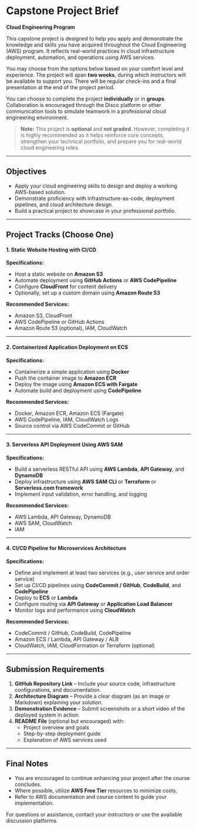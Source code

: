 # Capstone Project Brief  
**Cloud Engineering Program**

This capstone project is designed to help you apply and demonstrate the knowledge and skills you have acquired throughout the Cloud Engineering (AWS) program. It reflects real-world practices in cloud infrastructure deployment, automation, and operations using AWS services.

You may choose from the options below based on your comfort level and experience. The project will span **two weeks**, during which instructors will be available to support you. There will be regular check-ins and a final presentation at the end of the project period.

You can choose to complete the project **individually** or in **groups**. Collaboration is encouraged through the Disco platform or other communication tools to simulate teamwork in a professional cloud engineering environment.

> **Note:** This project is **optional** and **not graded**. However, completing it is highly recommended as it helps reinforce core concepts, strengthen your technical portfolio, and prepare you for real-world cloud engineering roles.

---

## Objectives

- Apply your cloud engineering skills to design and deploy a working AWS-based solution.
- Demonstrate proficiency with infrastructure-as-code, deployment pipelines, and cloud architecture design.
- Build a practical project to showcase in your professional portfolio.

---

## Project Tracks (Choose One)

#### 1. Static Website Hosting with CI/CD

**Specifications:**

- Host a static website on **Amazon S3**
- Automate deployment using **GitHub Actions** or **AWS CodePipeline**
- Configure **CloudFront** for content delivery
- Optionally, set up a custom domain using **Amazon Route 53**

**Recommended Services:**

- Amazon S3, CloudFront  
- AWS CodePipeline or GitHub Actions 
- Amazon Route 53 (optional), IAM, CloudWatch

---

#### 2. Containerized Application Deployment on ECS

**Specifications:**

- Containerize a simple application using **Docker**
- Push the container image to **Amazon ECR**
- Deploy the image using **Amazon ECS with Fargate**
- Automate build and deployment using **CodePipeline**

**Recommended Services:**

- Docker, Amazon ECR, Amazon ECS (Fargate)  
- AWS CodePipeline, IAM, CloudWatch Logs  
- Source control via AWS CodeCommit or GitHub

---

#### 3. Serverless API Deployment Using AWS SAM

**Specifications:**

- Build a serverless RESTful API using **AWS Lambda**, **API Gateway**, and **DynamoDB**
- Deploy infrastructure using **AWS SAM CLI** or **Terraform** or **Serverless.com framework**
- Implement input validation, error handling, and logging

**Recommended Services:**

- AWS Lambda, API Gateway, DynamoDB  
- AWS SAM, CloudWatch
- IAM

---

#### 4. CI/CD Pipeline for Microservices Architecture

**Specifications:**

- Define and implement at least two services (e.g., user service and order service)
- Set up CI/CD pipelines using **CodeCommit / GitHub**, **CodeBuild**, and **CodePipeline**
- Deploy to **ECS** or **Lambda**
- Configure routing via **API Gateway** or **Application Load Balancer**
- Monitor logs and performance using **CloudWatch**

**Recommended Services:**

- CodeCommit / GitHub, CodeBuild, CodePipeline  
- Amazon ECS / Lambda, API Gateway / ALB  
- CloudWatch, IAM, CloudFormation or Terraform (optional)

---

## Submission Requirements

1. **GitHub Repository Link** – Include your source code, infrastructure configurations, and documentation.
2. **Architecture Diagram** – Provide a clear diagram (as an image or Markdown) explaining your solution.
3. **Demonstration Evidence** – Submit screenshots or a short video of the deployed system in action.
4. **README File** (optional but encouraged) with:
   - Project overview and goals
   - Step-by-step deployment guide
   - Explanation of AWS services used

---

## Final Notes

- You are encouraged to continue enhancing your project after the course concludes.
- Where possible, utilize **AWS Free Tier** resources to minimize costs.
- Refer to AWS documentation and course content to guide your implementation.

For questions or assistance, contact your instructors or use the available discussion platforms.
